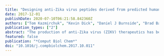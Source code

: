 ```yaml
---
title: "Designing anti-Zika virus peptides derived from predicted human-Zika virus protein-protein interactions."
date: 2017-12-01
publishDate: 2020-07-10T06:21:58.842360Z
authors: ["Tom Kazmirchuk", "Kevin Dick", "Daniel J Burnside", "Brad Barnes", "Houman Moteshareie", "Maryam Hajikarimlou", "Katayoun Omidi", "Duale Ahmed", "Andrew Low", "Clara Lettl", "Mohsen Hooshyar", "Andrew Schoenrock", "Sylvain Pitre", "Mohan Babu", "Edana Cassol", "Bahram Samanfar", "Alex Wong", "Frank Dehne", "James R Green", "Ashkan Golshani"]
publication_types: ["2"]
abstract: "The production of anti-Zika virus (ZIKV) therapeutics has become increasingly important as the propagation of the devastating virus continues largely unchecked. Notably, a causal relationship between ZIKV infection and neurodevelopmental abnormalities has been widely reported, yet a specific mechanism underlying impaired neurological development has not been identified. Here, we report on the design of several synthetic competitive inhibitory peptides against key pathogenic ZIKV proteins through the prediction of protein-protein interactions (PPIs). Often, PPIs between host and viral proteins are crucial for infection and pathogenesis, making them attractive targets for therapeutics. Using two complementary sequence-based PPI prediction tools, we first produced a comprehensive map of predicted human-ZIKV PPIs (involving 209 human protein candidates). We then designed several peptides intended to disrupt the corresponding host-pathogen interactions thereby acting as anti-ZIKV therapeutics. The data generated in this study constitute a foundational resource to aid in the multi-disciplinary effort to combat ZIKV infection, including the design of additional synthetic proteins."
featured: false
publication: "*Comput Biol Chem*"
doi: "10.1016/j.compbiolchem.2017.10.011"
---
```


